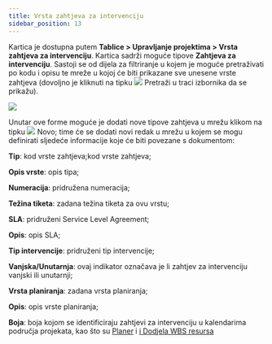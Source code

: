 ```yaml
---
title: Vrsta zahtjeva za intervenciju
sidebar_position: 13
---
```


Kartica je dostupna putem **Tablice > Upravljanje projektima > Vrsta zahtjeva za intervenciju**.
Kartica sadrži moguće tipove **Zahtjeva za intervenciju**. Sastoji se od dijela za filtriranje u kojem je moguće pretraživati po kodu i opisu te mreže u kojoj će biti prikazane sve unesene vrste zahtjeva (dovoljno je kliknuti na tipku ![](/img/neutral/common/search.png) Pretraži u traci izbornika da se prikažu).  

![](/img/it-it/configurations/tables/projects/request.png)

Unutar ove forme moguće je dodati nove tipove zahtjeva u mrežu klikom na tipku ![](/img/neutral/common/new.png) Novo; time će se dodati novi redak u mrežu u kojem se mogu definirati sljedeće informacije koje će biti povezane s dokumentom:  

**Tip**: kod vrste zahtjeva;kod vrste zahtjeva;

**Opis vrste**: opis tipa;

**Numeracija**: pridružena numeracija;

**Težina tiketa**: zadana težina tiketa za ovu vrstu;

**SLA**: pridruženi Service Level Agreement;

**Opis**: opis SLA;

**Tip intervencije**: pridruženi tip intervencije;

**Vanjska/Unutarnja**: ovaj indikator označava je li zahtjev za intervenciju vanjski ili unutarnji;

**Vrsta planiranja**: zadana vrsta planiranja;

**Opis**: opis vrste planiranja;

**Boja**: boja kojom se identificiraju zahtjevi za intervenciju u kalendarima područja projekata, kao što su [Planer](/docs/project-management/planned-interventions/planner) i [i Dodjela WBS resursa](/docs/project-management/planned-interventions/wbs-resource-assignation)
